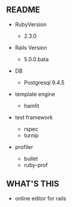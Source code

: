 ## README

- RubyVersion
  - 2.3.0

- Rails Version
  - 5.0.0.bata

- DB
  - Postgresql 9.4.5

- template engine
  - hamlit

- test framework
  - rspec
  - turnip

- profiler
  - bullet
  - ruby-prof

## WHAT'S THIS

* online editor for rails

